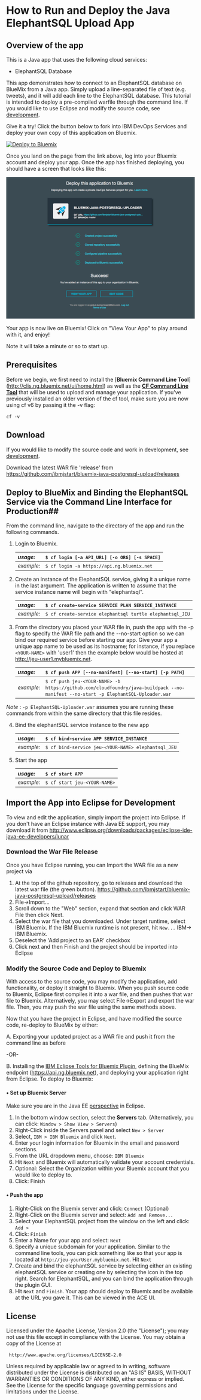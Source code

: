 # How to Run and Deploy the Java ElephantSQL Upload App #

## Overview of the app ##

This is a Java app that uses the following cloud services:

- ElephantSQL Database

This app demonstrates how to connect to an ElephantSQL database on BlueMix from a Java app.
Simply upload a line-separated file of text (e.g. tweets), and it will add each line to the ElephantSQL database.
This tutorial is intended to deploy a pre-compiled warfile through the command line. If you would like to
use Eclipse and modify the source code, see [development](#development).

Give it a try! Click the button below to fork into IBM DevOps Services and deploy your own copy of this application on Bluemix.

[![Deploy to Bluemix](https://bluemix.net/deploy/button.png)](https://bluemix.net/deploy?repository=https://github.com/ibmjstart/bluemix-java-postgresql-uploader.git)

Once you land on the page from the link above, log into your Bluemix account and deploy your app. Once the app has finished deploying, you should have a screen that looks like this:

![image](images/psqldeploy.png)

Your app is now live on Bluemix! Click on "View Your App" to play around with it, and enjoy!

Note it will take a minute or so to start up.

## Prerequisites ##

Before we begin, we first need to install the [**Bluemix Command Line Tool**] (http://clis.ng.bluemix.net/ui/home.html) as well as the [**CF Command Line Tool**](https://github.com/cloudfoundry/cli/releases) that will be used to upload and manage your application. If you've previously installed an older version of the cf tool, make sure you are now using cf v6 by passing it the -v flag:

    cf -v

## Download ##

If you would like to modify the source code and work in development, see [development](#development).

Download the latest WAR file 'release' from https://github.com/ibmjstart/bluemix-java-postgresql-upload/releases

## Deploy to BlueMix and Binding the ElephantSQL Service via the Command Line Interface for Production##

From the command line, navigate to the directory of the app and run the following commands.

1. Login to Bluemix.

   | *usage:*   | `$ cf login [-a API_URL] [-o ORG] [-s SPACE]`|
   |------------|:---------------------------------------------|
   | *example:* | `$ cf login -a https://api.ng.bluemix.net`   |

2. Create an instance of the ElephantSQL service, giving it a unique name in the last argument.  The application is written to assume that the service instance name will begin with "elephantsql".

   | *usage:*   | `$ cf create-service SERVICE PLAN SERVICE_INSTANCE`|
   |------------|:---------------------------------------------------|
   | *example:* | `$ cf create-service elephantsql turtle elephantsql_JEU`|

3. From the directory you placed your WAR file in, push the app with the -p flag to specify the WAR file
path and the --no-start option so we can bind our required service before starting our app.  Give your
app a unique app name to be used as its hostname; for instance, if you replace `<YOUR-NAME>`
with 'user1' then the example below would be hosted at http://jeu-user1.mybluemix.net.

   | *usage:*   | `$ cf push APP [--no-manifest] [--no-start] [-p PATH]`       |
   |------------|:----------------------------------------------------------------|
   | *example:* | `$ cf push jeu-<YOUR-NAME> -b https://github.com/cloudfoundry/java-buildpack --no-manifest --no-start -p ElephantSQL-Uploader.war`|

 *Note* : `-p ElephantSQL-Uploader.war` assumes you are running these commands from within the same directory that
 this file resides.

4. Bind the elephantSQL service instance to the new app

   | *usage:*   | `$ cf bind-service APP SERVICE_INSTANCE`|
   |------------|:----------------------------------------|
   | *example:* | `$ cf bind-service jeu-<YOUR-NAME> elephantsql_JEU`|

5. Start the app

   | *usage:*   | `$ cf start APP`|
   |------------|:----------------|
   | *example:* | `$ cf start jeu-<YOUR-NAME>`|

## <a name="development"></a>Import the App into Eclipse for Development ##

To view and edit the application, simply import the project into Eclipse.  If you don't have an Eclipse instance with Java EE support, you may download it from http://www.eclipse.org/downloads/packages/eclipse-ide-java-ee-developers/lunar

### Download the War File Release ###

Once you have Eclipse running, you can Import the WAR file as a new project via
  1. At the top of the github repository, go to releases and download the latest war file (the green button). https://github.com/ibmjstart/bluemix-java-postgresql-upload/releases
  2. File->Import...
  3. Scroll down to the "Web" section, expand that section and click WAR File then click Next.
  4. Select the war file that you downloaded. Under target runtime, select IBM Bluemix. If the IBM Bluemix
  runtime is not present, hit `New...` IBM-> IBM Bluemix.
  5. Deselect the 'Add project to an EAR' checkbox
  6. Click next and then Finish and the project should be imported into Eclipse

### Modify the Source Code and Deploy to Bluemix ###

With access to the source code, you may modify the application, add functionality, or deploy it straight
to Bluemix. When you push source code to Bluemix, Eclipse first compiles it into a war file, and then
pushes that war file to Bluemix. Alternatively, you may select File->Export and export the war file. Then,
you may push the war file using the same methods above.

Now that you have the project in Eclipse, and have modified the source code, re-deploy to BlueMix by either:

  A.  Exporting your updated project as a WAR file and push it from the command line as before

 -OR-

  B.  Installing the [IBM Eclipse Tools for Bluemix Plugin](http://marketplace.eclipse.org/content/ibm-eclipse-tools-bluemix#.VAiRPbywIRI),
  defining the BlueMix endpoint (https://api.ng.bluemix.net), and deploying your application right from Eclipse. To deploy to Bluemix:


#### • Set up Bluemix Server ####

Make sure you are in the Java EE [perspective](http://help.eclipse.org/juno/index.jsp?topic=%2Forg.eclipse.platform.doc.user%2Fconcepts%2Fconcepts-4.htm) in Eclipse.  

  1. In the bottom window section, select the **Servers** tab.  (Alternatively, you can click: `Window > Show View > Servers`)
  2. Right-Click inside the Servers panel and select `New > Server`
  3. Select, `IBM > IBM Bluemix` and click `Next`.
  4. Enter your login information for Bluemix in the email and password sections.
  5. From the URL dropdown menu, choose: `IBM Bluemix`
  6. Hit `Next` and Bluemix will automatically validate your account credentials.
  7. Optional: Select the Organization within your Bluemix account that you would like to deploy to.
  8. Click: Finish

#### • Push the app ####
  1. Right-Click on the Bluemix server and click: `Connect`  (Optional)
  2. Right-Click on the Bluemix server and select: `Add and Remove...`
  3. Select your ElephantSQL project from the window on the left and click: `Add >`
  4. Click: `Finish`
  5. Enter a Name for your app and select: `Next`
  6. Specify a unique subdomain for your application. Similar to the command line tools, you can pick
  something like <jeu-yourUser> so that your app is located at `http://jeu-yourUser.mybluemix.net`. Hit `Next`
  7. Create and bind the elephantSQL service by selecting either an existing elephantSQL service or creating one by selecting the icon in the top right. Search for ElephantSQL, and you can bind the application through the plugin GUI.
  8. Hit `Next` and `Finish`. Your app should deploy to Bluemix and be available at the URL you gave it. This can be viewed in the ACE UI.

## License ##
Licensed under the Apache License, Version 2.0 (the "License"); you may not use this file except in compliance with the License. You may obtain a copy of the License at

     http://www.apache.org/licenses/LICENSE-2.0

Unless required by applicable law or agreed to in writing, software distributed under the License is distributed on an "AS IS" BASIS, WITHOUT WARRANTIES OR CONDITIONS OF ANY KIND, either express or implied. See the License for the specific language governing permissions and limitations under the License.
